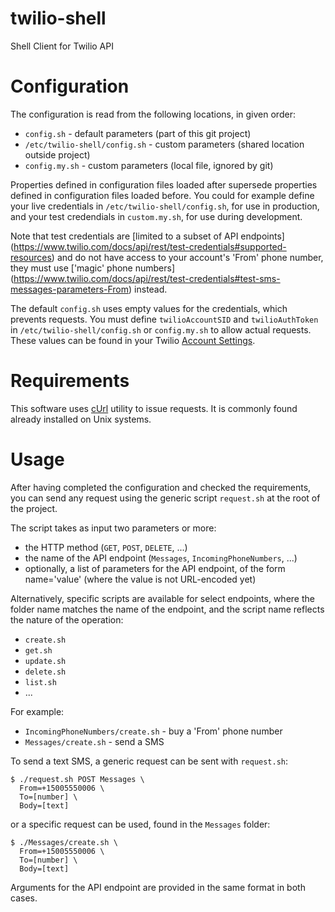 # twilio-shell
Shell Client for Twilio API

# Configuration

The configuration is read from the following locations,
in given order:

* `config.sh` - default parameters
  (part of this git project)
* `/etc/twilio-shell/config.sh` - custom parameters
  (shared location outside project)
* `config.my.sh` - custom parameters
  (local file, ignored by git)

Properties defined in configuration files loaded after supersede
properties defined in configuration files loaded before. You could
for example define your live credentials in `/etc/twilio-shell/config.sh`,
for use in production, and your test credendials in `custom.my.sh`,
for use during development.

Note that test credentials are [limited to a subset of API endpoints]
(https://www.twilio.com/docs/api/rest/test-credentials#supported-resources)
and do not have access to your account's 'From' phone number, they must
use ['magic' phone numbers]
(https://www.twilio.com/docs/api/rest/test-credentials#test-sms-messages-parameters-From)
instead.

The default `config.sh` uses empty values for the credentials,
which prevents requests. You must define `twilioAccountSID` and
`twilioAuthToken` in `/etc/twilio-shell/config.sh` or `config.my.sh`
to allow actual requests. These values can be found in your Twilio
[Account Settings](https://www.twilio.com/console/account/settings).

# Requirements

This software uses [cUrl](https://curl.haxx.se/) utility to issue requests.
It is commonly found already installed on Unix systems.

# Usage

After having completed the configuration and checked the requirements,
you can send any request using the generic script `request.sh` at the root
of the project.

The script takes as input two parameters or more:

  * the HTTP method (`GET`, `POST`, `DELETE`, ...)
  * the name of the API endpoint (`Messages`, `IncomingPhoneNumbers`, ...)
  * optionally, a list of parameters for the API endpoint,
    of the form name='value' (where the value is not URL-encoded yet)

Alternatively, specific scripts are available for select endpoints,
where the folder name matches the name of the endpoint, and the
script name reflects the nature of the operation:

* `create.sh`
* `get.sh`
* `update.sh`
* `delete.sh`
* `list.sh`
* ...

For example:

  * `IncomingPhoneNumbers/create.sh` - buy a 'From' phone number
  * `Messages/create.sh` - send a SMS

To send a text SMS, a generic request can be sent with `request.sh`:

```
$ ./request.sh POST Messages \
  From=+15005550006 \
  To=[number] \
  Body=[text]
```

or a specific request can be used, found in the `Messages` folder:

```
$ ./Messages/create.sh \
  From=+15005550006 \
  To=[number] \
  Body=[text]
```

Arguments for the API endpoint are provided in the same format in both cases.
